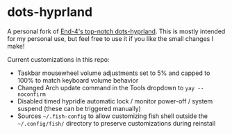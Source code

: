 # dots-hyprland

A personal fork of [End-4's top-notch dots-hyprland](https://github.com/end-4/dots-hyprland). This is mostly intended for my personal use, but feel free to use it if you like the small changes I make!

Current customizations in this repo:
- Taskbar mousewheel volume adjustments set to 5% and capped to 100% to match keyboard volume behavior
- Changed Arch update command in the Tools dropdown to `yay --noconfirm`
- Disabled timed hypridle automatic lock / monitor power-off / system suspend (these can be triggered manually)
- Sources `~/.fish-config` to allow customizing fish shell outside the `~/.config/fish/` directory to preserve customizations during reinstall